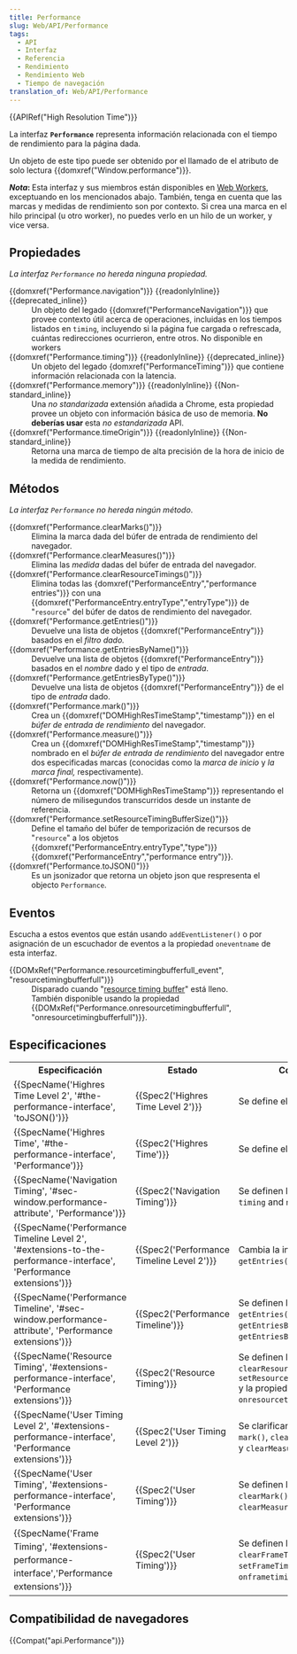 ```yaml
---
title: Performance
slug: Web/API/Performance
tags:
  - API
  - Interfaz
  - Referencia
  - Rendimiento
  - Rendimiento Web
  - Tiempo de navegación
translation_of: Web/API/Performance
---
```

<div>{{APIRef("High Resolution Time")}}</div>

<p>La interfaz <strong><code>Performance</code></strong> representa información relacionada con el tiempo de rendimiento para la página dada.</p>

<p>Un objeto de este tipo puede ser obtenido por el llamado de el atributo de solo lectura {{domxref("Window.performance")}}.</p>

<div class="">
<p><strong><em>Nota</em>:  </strong>Esta interfaz y sus miembros están disponibles en <a href="https://developer.mozilla.org/en-US/docs/Web/API/Web_Workers_API">Web Workers</a>, exceptuando en los mencionados abajo. También, tenga en cuenta que las marcas y medidas de rendimiento son por contexto. Si crea una marca en el hilo principal (u otro worker), no puedes verlo en un hilo de un worker, y vice versa.</p>
</div>

<h2 id="Propiedades">Propiedades</h2>

<p><em>La interfaz <code>Performance</code> no hereda ninguna propiedad.</em></p>

<dl>
 <dt>{{domxref("Performance.navigation")}} {{readonlyInline}} {{deprecated_inline}}</dt>
 <dd>Un objeto del legado {{domxref("PerformanceNavigation")}} que provee contexto útil acerca de operaciones, incluidas en los tiempos listados en <code>timing</code>, incluyendo si la página fue cargada o refrescada, cuántas redirecciones ocurrieron, entre otros. No disponible en workers</dd>
 <dt>{{domxref("Performance.timing")}} {{readonlyInline}} {{deprecated_inline}}</dt>
 <dd>Un objeto del legado {domxref("PerformanceTiming")}} que contiene información relacionada con la latencia.</dd>
 <dt>{{domxref("Performance.memory")}} {{readonlyInline}} {{Non-standard_inline}}</dt>
 <dd>Una <em>no standarizada</em> extensión añadida a Chrome, esta propiedad provee un objeto con información básica de uso de memoria. <strong>No deberías usar </strong>esta <em>no estandarizada </em>API.</dd>
 <dt>{{domxref("Performance.timeOrigin")}} {{readonlyInline}} {{Non-standard_inline}}</dt>
 <dd>Retorna una marca de tiempo de alta precisión de la hora de inicio de la medida de rendimiento.</dd>
</dl>

<h2 id="Métodos">Métodos</h2>

<p><em><em>La interfaz <code>Performance</code> no hereda ningún método</em></em>.</p>

<dl>
 <dt>{{domxref("Performance.clearMarks()")}}</dt>
 <dd>Elimina la marca dada del búfer de entrada de rendimiento del navegador.</dd>
 <dt>{{domxref("Performance.clearMeasures()")}}</dt>
 <dd>Elimina las <em>medida</em> dadas del búfer de entrada del navegador.</dd>
 <dt>{{domxref("Performance.clearResourceTimings()")}}</dt>
 <dd>Elimina todas las {domxref("PerformanceEntry","performance entries")}} con una {{domxref("PerformanceEntry.entryType","entryType")}} de "<code>resource</code>" del búfer de datos de rendimiento del navegador.</dd>
 <dt>{{domxref("Performance.getEntries()")}}</dt>
 <dd>Devuelve una lista de objetos {{domxref("PerformanceEntry")}} basados en el <em>filtro dado.</em></dd>
 <dt>{{domxref("Performance.getEntriesByName()")}}</dt>
 <dd>Devuelve una lista de objetos {{domxref("PerformanceEntry")}} basados en el <em>nombre</em> dado y el tipo de <em>entrada</em>.</dd>
 <dt>{{domxref("Performance.getEntriesByType()")}}</dt>
 <dd>Devuelve una lista de objetos {{domxref("PerformanceEntry")}} de el tipo de <em>entrada</em> dado.</dd>
 <dt>{{domxref("Performance.mark()")}}</dt>
 <dd>Crea un {{domxref("DOMHighResTimeStamp","timestamp")}} en el  <em>búfer de entrada de rendimiento</em> del navegador.</dd>
 <dt>{{domxref("Performance.measure()")}}</dt>
 <dd>Crea un {{domxref("DOMHighResTimeStamp","timestamp")}} nombrado en el  <em>búfer de entrada de rendimiento</em> del navegador entre dos especificadas marcas (conocidas como la <em>marca de inicio</em> y <em>la marca final, </em>respectivamente).</dd>
 <dt>{{domxref("Performance.now()")}}</dt>
 <dd>Retorna un {{domxref("DOMHighResTimeStamp")}} representando el número de milisegundos transcurridos desde un instante de referencia.</dd>
 <dt>{{domxref("Performance.setResourceTimingBufferSize()")}}</dt>
 <dd>Define el tamaño del búfer de temporización de recursos de "<code>resource</code>"  a los objetos {{domxref("PerformanceEntry.entryType","type")}} {{domxref("PerformanceEntry","performance entry")}}.</dd>
 <dt>{{domxref("Performance.toJSON()")}}</dt>
 <dd>Es un jsonizador que retorna un objeto json que respresenta el objecto <code>Performance</code>.</dd>
</dl>

<h2 id="Eventos">Eventos</h2>

<p>Escucha a estos eventos que están usando <code>addEventListener()</code> o por asignación de un escuchador de eventos a la propiedad <code>oneventname</code> de esta interfaz.</p>

<dl>
 <dt>{{DOMxRef("Performance.resourcetimingbufferfull_event", "resourcetimingbufferfull")}}</dt>
 <dd>Disparado cuando "<a href="https://developer.mozilla.org/en-US/docs/Web/API/Performance/setResourceTimingBufferSize">resource timing buffer</a>" está lleno.<br>
 También disponible usando la propiedad {{DOMxRef("Performance.onresourcetimingbufferfull", "onresourcetimingbufferfull")}}. </dd>
</dl>

<h2 id="Especificaciones">Especificaciones</h2>

<table class="standard-table">
 <tbody>
  <tr>
   <th scope="col">Especificación</th>
   <th scope="col">Estado</th>
   <th scope="col">Comentario</th>
  </tr>
  <tr>
   <td>{{SpecName('Highres Time Level 2', '#the-performance-interface', 'toJSON()')}}</td>
   <td>{{Spec2('Highres Time Level 2')}}</td>
   <td>Se define el método <code>toJson()</code>.</td>
  </tr>
  <tr>
   <td>{{SpecName('Highres Time', '#the-performance-interface', 'Performance')}}</td>
   <td>{{Spec2('Highres Time')}}</td>
   <td>Se define el método <code>now()</code>.</td>
  </tr>
  <tr>
   <td>{{SpecName('Navigation Timing', '#sec-window.performance-attribute', 'Performance')}}</td>
   <td>{{Spec2('Navigation Timing')}}</td>
   <td>Se definen las propiedades <code>timing</code> and <code>navigation</code>.</td>
  </tr>
  <tr>
   <td>{{SpecName('Performance Timeline Level 2', '#extensions-to-the-performance-interface', 'Performance extensions')}}</td>
   <td>{{Spec2('Performance Timeline Level 2')}}</td>
   <td>Cambia la interfaz <code>getEntries()</code>.</td>
  </tr>
  <tr>
   <td>{{SpecName('Performance Timeline', '#sec-window.performance-attribute', 'Performance extensions')}}</td>
   <td>{{Spec2('Performance Timeline')}}</td>
   <td>Se definen los métodos <code>getEntries()</code>, <code>getEntriesByType()</code> y <code>getEntriesByName()</code> .</td>
  </tr>
  <tr>
   <td>{{SpecName('Resource Timing', '#extensions-performance-interface', 'Performance extensions')}}</td>
   <td>{{Spec2('Resource Timing')}}</td>
   <td>Se definen los métdos <code>clearResourceTimings()</code> y <code>setResourceTimingBufferSize()</code> y la propiedad <code>onresourcetimingbufferfull</code> .</td>
  </tr>
  <tr>
   <td>{{SpecName('User Timing Level 2', '#extensions-performance-interface', 'Performance extensions')}}</td>
   <td>{{Spec2('User Timing Level 2')}}</td>
   <td>Se clarifican los métodos <code>mark()</code>, <code>clearMark()</code>, <code>measure()</code> y <code>clearMeasure()</code>.</td>
  </tr>
  <tr>
   <td>{{SpecName('User Timing', '#extensions-performance-interface', 'Performance extensions')}}</td>
   <td>{{Spec2('User Timing')}}</td>
   <td>Se definen los métodos <code>mark()</code>, <code>clearMark()</code>, <code>measure()</code> y <code>clearMeasure()</code>.</td>
  </tr>
  <tr>
   <td>{{SpecName('<span style="line-height: 1.5;">Frame Timing', '#extensions-performance-interface','Performance extensions')}}</span></td>
   <td>{{Spec2('User Timing')}}</td>
   <td>Se definen los métodos <code>clearFrameTimings()</code>, <code>setFrameTimingBufferSize()</code>, y <code>onframetimingbufferfull</code>.</td>
  </tr>
 </tbody>
</table>

<h2 id="Compatibilidad_de_navegadores">Compatibilidad de navegadores</h2>

<div>
<div>


<p>{{Compat("api.Performance")}}</p>
</div>
</div>
